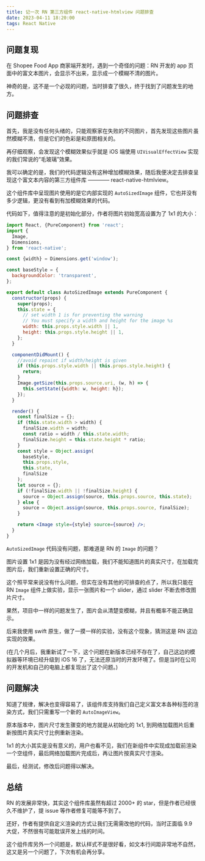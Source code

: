 ```yaml
---
title: 记一次 RN 第三方组件 react-native-htmlview 问题排查
date: 2023-04-11 18:20:00
tags: React Native
---
```


## 问题复现

在 Shopee Food App 商家端开发时，遇到一个奇怪的问题：RN 开发的 app 页面中的富文本图片，会显示不出来，显示成一个模糊不清的图片。

神奇的是，这不是一个必现的问题，当时排查了很久，终于找到了问题发生的地方。

## 问题排查

首先，我是没有任何头绪的，只能观察家在失败的不同图片，首先发现这些图片虽然模糊不清，但是它们的色彩是和原图相关的。

再仔细观察，会发现这个模糊效果似乎就是 iOS 端使用 ```UIVisualEffectView``` 实现的我们常说的“毛玻璃”效果。

我可以确定的是，我们的代码逻辑没有这种增加模糊效果，随后我便决定去排查呈现这个富文本内容的第三方组件库 ———— react-native-htmlview。

这个组件库中呈现图片使用的是它内部实现的 ```AutoSizedImage``` 组件，它也并没有多少逻辑，更没有看到有加模糊效果的代码。

代码如下，值得注意的是初始化部分，作者将图片初始宽高设置为了 1x1 的大小：

```jsx
import React, {PureComponent} from 'react';
import {
  Image,
  Dimensions,
} from 'react-native';

const {width} = Dimensions.get('window');

const baseStyle = {
  backgroundColor: 'transparent',
};

export default class AutoSizedImage extends PureComponent {
  constructor(props) {
    super(props);
    this.state = {
      // set width 1 is for preventing the warning
      // You must specify a width and height for the image %s
      width: this.props.style.width || 1,
      height: this.props.style.height || 1,
    };
  }

  componentDidMount() {
    //avoid repaint if width/height is given
    if (this.props.style.width || this.props.style.height) {
      return;
    }
    Image.getSize(this.props.source.uri, (w, h) => {
      this.setState({width: w, height: h});
    });
  }

  render() {
    const finalSize = {};
    if (this.state.width > width) {
      finalSize.width = width;
      const ratio = width / this.state.width;
      finalSize.height = this.state.height * ratio;
    }
    const style = Object.assign(
      baseStyle,
      this.props.style,
      this.state,
      finalSize
    );
    let source = {};
    if (!finalSize.width || !finalSize.height) {
      source = Object.assign(source, this.props.source, this.state);
    } else {
      source = Object.assign(source, this.props.source, finalSize);
    }

    return <Image style={style} source={source} />;
  }
}
```

```AutoSizedImage``` 代码没有问题，那难道是 RN 的 ```Image``` 的问题？

图片设置 1x1 是因为没有经过网络加载，我们不能知道图片的真实尺寸，在加载完图片后，我们重新设置正确的尺寸。

这个照平常来说没有什么问题，但实在没有其他的可排查的点了，所以我只能在 RN ```Image``` 组件上做实验，显示一张图片和一个 slider，通过 slider 不断去修改图片尺寸。

果然，项目中一样的问题发生了，图片会从清楚变模糊，并且有概率不能正确显示。

后来我使用 swift 原生，做了一摸一样的实验，没有这个现象，猜测这是 RN 这边实现的效果。

(在几个月后，我重新试了一下，这个问题在新版本已经不存在了，自己这边的模拟器等环境已经升级到 iOS 16 了，无法还原当时的开发环境了。但是当时在公司的开发机和自己的电脑上都复现出了这个问题。)


## 问题解决

知道了规律，解决也变得容易了，该组件库支持我们自己定义富文本各种标签的渲染方式，我们只需重写一个新的 ```AutoImageView```。

原本版本中，图片尺寸发生骤变的地方就是从初始化的 1x1, 到网络加载图片后重新按图片真实尺寸比例重新渲染。

1x1 的大小其实是没有意义的，用户也看不见，我们在新组件中实现成加载前渲染一个空组件，最后网络加载图片完成后，再让图片按真实尺寸渲染。

最后，经测试，修改后问题得以解决。


## 总结

RN 的发展非常快，其实这个组件库虽然有超过 2000+ 的 star，但是作者已经很久不维护了，提 issue 等作者修复可能等不到了。

还好，作者有提供自定义渲染的方式让我们无需需改他的代码，当时正面临 9.9 大促，不然很有可能耽误开发上线的时间。

这个组件库另外一个问题是，默认样式不是很好看，如文本行间距非常地不自然，这又是另一个问题了，下次有机会再分享。
